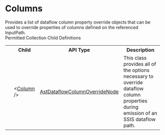 # Columns

<div class="LanguageSummary"><div class ="SummaryItem">Provides a list of dataflow column property override objects that can be used to override properties of columns defined on the referenced InputPath.</div></div><div class="SchemaBindingGroup"><div class="SchemaBindingGroupHeader">Permitted Collection Child Definitions</div><table id="SchemaBindingList" class="SchemaBindingList"><tbody><tr><th class="SchemaBindingIconColumnHeader">&nbsp;</th><th class="SchemaBindingNameColumnHeader">Child</th><th class="SchemaBindingTypeColumnHeader">API Type</th><th class="SchemaBindingSummaryColumnHeader">Description</th></tr><tr class="cd0"><td class="SchemaBindingIcon"><div class="NotRequired" /></td><td class="SchemaBindingName"><span class="punc">&lt;</span><a href=../api-reference/Varigence.Languages.Biml.Transformation.AstDataflowColumnOverrideNode.html">Column</a><span class="punc"> /&gt;</span></td><td class="SchemaBindingType"><a href="Varigence.Languages.Biml.Transformation.AstDataflowColumnOverrideNode.html">AstDataflowColumnOverrideNode</a></td><td class="SchemaBindingSummary">This class provides all of the options necessary to override dataflow column properties during emission of an SSIS dataflow path.</td></tr></tbody></table></div>